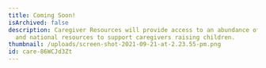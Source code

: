```yaml
---
title: Coming Soon!
isArchived: false
description: Caregiver Resources will provide access to an abundance of local
  and national resources to support caregivers raising children.
thumbnail: /uploads/screen-shot-2021-09-21-at-2.23.55-pm.png
id: care-86WCJd3Zt
---
```

